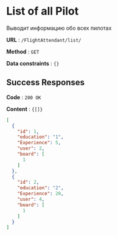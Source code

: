 # List of all Pilot

Выводит информацию обо всех пилотах

**URL** : `/FlightAttendant/list/`

**Method** : `GET`

**Data constraints** : `{}`

## Success Responses

**Code** : `200 OK`

**Content** : `{[]}`

```json
[
  {
    "id": 1,
    "education": "1",
    "Experience": 5,
    "user": 2,
    "board": [
      1
    ]
  },
  {
    "id": 2,
    "education": "2",
    "Experience": 20,
    "user": 4,
    "board": [
      1
    ]
  }
]
```